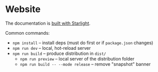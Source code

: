 # Website

The documentation is [built with Starlight](https://starlight.astro.build).

Common commands:

* `npm install` – install deps (must do first or if `package.json` changes)
* `npm run dev` – local, hot-reload server
* `npm run build` – produce distribution in `dist/`
  * `npm run preview` – local server of the distribution folder
  * `npm run build -- --mode release` – remove "snapshot" banner
